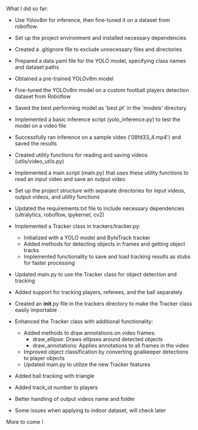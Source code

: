 What I did so far:

- Use Yolov8m for inference, then fine-tuned it on a dataset from roboflow.
- Set up the project environment and installed necessary dependencies
- Created a .gitignore file to exclude unnecessary files and directories
- Prepared a data.yaml file for the YOLO model, specifying class names and dataset paths
- Obtained a pre-trained YOLOv8m model
- Fine-tuned the YOLOv8m model on a custom football players detection dataset from Roboflow
- Saved the best performing model as 'best.pt' in the 'models' directory
- Implemented a basic inference script (yolo_inference.py) to test the model on a video file
- Successfully ran inference on a sample video ('08fd33_4.mp4') and saved the results
- Created utility functions for reading and saving videos (utils/video_utils.py)
- Implemented a main script (main.py) that uses these utility functions to read an input video and save an output video
- Set up the project structure with separate directories for input videos, output videos, and utility functions
- Updated the requirements.txt file to include necessary dependencies (ultralytics, roboflow, ipykernel, cv2)

- Implemented a Tracker class in trackers/tracker.py:
  - Initialized with a YOLO model and ByteTrack tracker
  - Added methods for detecting objects in frames and getting object tracks
  - Implemented functionality to save and load tracking results as stubs for faster processing
- Updated main.py to use the Tracker class for object detection and tracking
- Added support for tracking players, referees, and the ball separately
- Created an __init__.py file in the trackers directory to make the Tracker class easily importable

- Enhanced the Tracker class with additional functionality:
  - Added methods to draw annotations on video frames:
    - draw_ellipse: Draws ellipses around detected objects
    - draw_annotations: Applies annotations to all frames in the video
  - Improved object classification by converting goalkeeper detections to player objects
  - Updated main.py to utilize the new Tracker features

- Added ball tracking with triangle
- Added track_id number to players
- Better handling of output videos name and folder
- Some issues when applying to indoor dataset, will check later

More to come !
